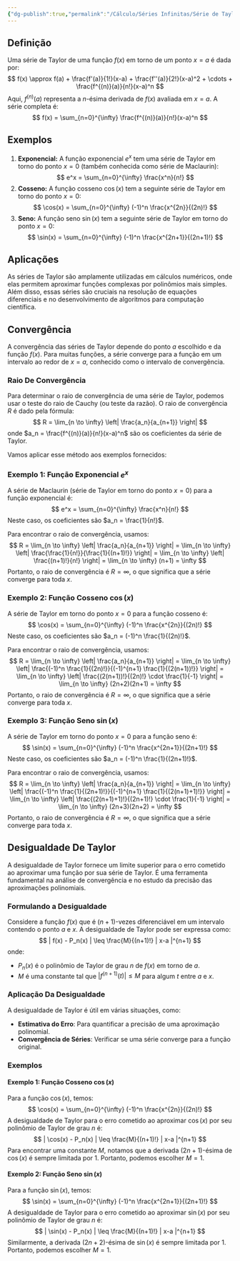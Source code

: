```yaml
---
{"dg-publish":true,"permalink":"/Cálculo/Séries Infinitas/Série de Taylor/","dgPassFrontmatter":true,"created":"2025-04-07T08:45:13.636-03:00"}
---
```



## Definição

Uma série de Taylor de uma função $f(x)$ em torno de um ponto $x = a$ é dada por:
$$
f(x) \approx f(a) + \frac{f'(a)}{1!}(x-a) + \frac{f''(a)}{2!}(x-a)^2 + \cdots + \frac{f^{(n)}(a)}{n!}(x-a)^n
$$
Aqui, $f^{(n)}(a)$ representa a $n$-ésima derivada de $f(x)$ avaliada em $x = a$. A série completa é:
$$
f(x) = \sum_{n=0}^{\infty} \frac{f^{(n)}(a)}{n!}(x-a)^n
$$
## Exemplos

1. **Exponencial:**
   A função exponencial $e^x$ tem uma série de Taylor em torno do ponto $x = 0$ (também conhecida como série de Maclaurin):
$$
   e^x = \sum_{n=0}^{\infty} \frac{x^n}{n!}
$$
2. **Cosseno:**
   A função cosseno $\cos(x)$ tem a seguinte série de Taylor em torno do ponto $x = 0$:
$$
   \cos(x) = \sum_{n=0}^{\infty} (-1)^n \frac{x^{2n}}{(2n)!}
$$
3. **Seno:**
   A função seno $\sin(x)$ tem a seguinte série de Taylor em torno do ponto $x = 0$:
$$
   \sin(x) = \sum_{n=0}^{\infty} (-1)^n \frac{x^{2n+1}}{(2n+1)!}
$$
## Aplicações

As séries de Taylor são amplamente utilizadas em cálculos numéricos, onde elas permitem aproximar funções complexas por polinômios mais simples. Além disso, essas séries são cruciais na resolução de equações diferenciais e no desenvolvimento de algoritmos para computação científica.

## Convergência

A convergência das séries de Taylor depende do ponto $a$ escolhido e da função $f(x)$. Para muitas funções, a série converge para a função em um intervalo ao redor de $x = a$, conhecido como o intervalo de convergência.

### Raio De Convergência

Para determinar o raio de convergência de uma série de Taylor, podemos usar o teste do raio de Cauchy (ou teste da razão). O raio de convergência $R$ é dado pela fórmula:
$$
 R = \lim_{n \to \infty} \left| \frac{a_n}{a_{n+1}} \right| 
$$
onde $a_n = \frac{f^{(n)}(a)}{n!}(x-a)^n$ são os coeficientes da série de Taylor.

Vamos aplicar esse método aos exemplos fornecidos:

### Exemplo 1: Função Exponencial $e^x$

A série de Maclaurin (série de Taylor em torno do ponto $x = 0$) para a função exponencial é:
$$
 e^x = \sum_{n=0}^{\infty} \frac{x^n}{n!} 
$$
Neste caso, os coeficientes são $a_n = \frac{1}{n!}$.

Para encontrar o raio de convergência, usamos:
$$
 R = \lim_{n \to \infty} \left| \frac{a_n}{a_{n+1}} \right| = \lim_{n \to \infty} \left| \frac{\frac{1}{n!}}{\frac{1}{(n+1)!}} \right| = \lim_{n \to \infty} \left| \frac{(n+1)!}{n!} \right| = \lim_{n \to \infty} (n+1) = \infty 
$$
Portanto, o raio de convergência é $R = \infty$, o que significa que a série converge para toda $x$.

### Exemplo 2: Função Cosseno $\cos(x)$

A série de Taylor em torno do ponto $x = 0$ para a função cosseno é:
$$
 \cos(x) = \sum_{n=0}^{\infty} (-1)^n \frac{x^{2n}}{(2n)!} 
$$
Neste caso, os coeficientes são $a_n = (-1)^n \frac{1}{(2n)!}$.

Para encontrar o raio de convergência, usamos:
$$
 R = \lim_{n \to \infty} \left| \frac{a_n}{a_{n+1}} \right| = \lim_{n \to \infty} \left| \frac{(-1)^n \frac{1}{(2n)!}}{(-1)^{n+1} \frac{1}{(2(n+1))!}} \right| = \lim_{n \to \infty} \left| \frac{(2(n+1))!}{(2n)!} \cdot \frac{1}{-1} \right| = \lim_{n \to \infty} (2n+2)(2n+1) = \infty 
$$
Portanto, o raio de convergência é $R = \infty$, o que significa que a série converge para toda $x$.

### Exemplo 3: Função Seno $\sin(x)$

A série de Taylor em torno do ponto $x = 0$ para a função seno é:
$$
 \sin(x) = \sum_{n=0}^{\infty} (-1)^n \frac{x^{2n+1}}{(2n+1)!} 
$$
Neste caso, os coeficientes são $a_n = (-1)^n \frac{1}{(2n+1)!}$.

Para encontrar o raio de convergência, usamos:
$$
 R = \lim_{n \to \infty} \left| \frac{a_n}{a_{n+1}} \right| = \lim_{n \to \infty} \left| \frac{(-1)^n \frac{1}{(2n+1)!}}{(-1)^{n+1} \frac{1}{(2(n+1)+1)!}} \right| = \lim_{n \to \infty} \left| \frac{(2(n+1)+1)!}{(2n+1)!} \cdot \frac{1}{-1} \right| = \lim_{n \to \infty} (2n+3)(2n+2) = \infty 
$$
Portanto, o raio de convergência é $R = \infty$, o que significa que a série converge para toda $x$.

## Desigualdade De Taylor

A desigualdade de Taylor fornece um limite superior para o erro cometido ao aproximar uma função por sua série de Taylor. É uma ferramenta fundamental na análise de convergência e no estudo da precisão das aproximações polinomiais.

### Formulando a Desigualdade

Considere a função $f(x)$ que é $(n+1)$-vezes diferenciável em um intervalo contendo o ponto $a$ e $x$. A desigualdade de Taylor pode ser expressa como:
$$
| f(x) - P_n(x) | \leq \frac{M}{(n+1)!} | x-a |^{n+1}
$$
onde:

- $P_n(x)$ é o polinômio de Taylor de grau $n$ de $f(x)$ em torno de $a$.
- $M$ é uma constante tal que $| f^{(n+1)}(t) | \leq M$ para algum $t$ entre $a$ e $x$.

### Aplicação Da Desigualdade

A desigualdade de Taylor é útil em várias situações, como:

- **Estimativa do Erro**: Para quantificar a precisão de uma aproximação polinomial.
- **Convergência de Séries**: Verificar se uma série converge para a função original.

### Exemplos

#### Exemplo 1: Função Cosseno $\cos(x)$

Para a função $\cos(x)$, temos:
$$
\cos(x) = \sum_{n=0}^{\infty} (-1)^n \frac{x^{2n}}{(2n)!}
$$
A desigualdade de Taylor para o erro cometido ao aproximar $\cos(x)$ por seu polinômio de Taylor de grau $n$ é:
$$
| \cos(x) - P_n(x) | \leq \frac{M}{(n+1)!} | x-a |^{n+1}
$$
Para encontrar uma constante $M$, notamos que a derivada $(2n+1)$-ésima de $\cos(x)$ é sempre limitada por 1. Portanto, podemos escolher $M = 1$.

#### Exemplo 2: Função Seno $\sin(x)$

Para a função $\sin(x)$, temos:
$$
\sin(x) = \sum_{n=0}^{\infty} (-1)^n \frac{x^{2n+1}}{(2n+1)!}
$$
A desigualdade de Taylor para o erro cometido ao aproximar $\sin(x)$ por seu polinômio de Taylor de grau $n$ é:
$$
| \sin(x) - P_n(x) | \leq \frac{M}{(n+1)!} | x-a |^{n+1}
$$
Similarmente, a derivada $(2n+2)$-ésima de $\sin(x)$ é sempre limitada por 1. Portanto, podemos escolher $M = 1$.
